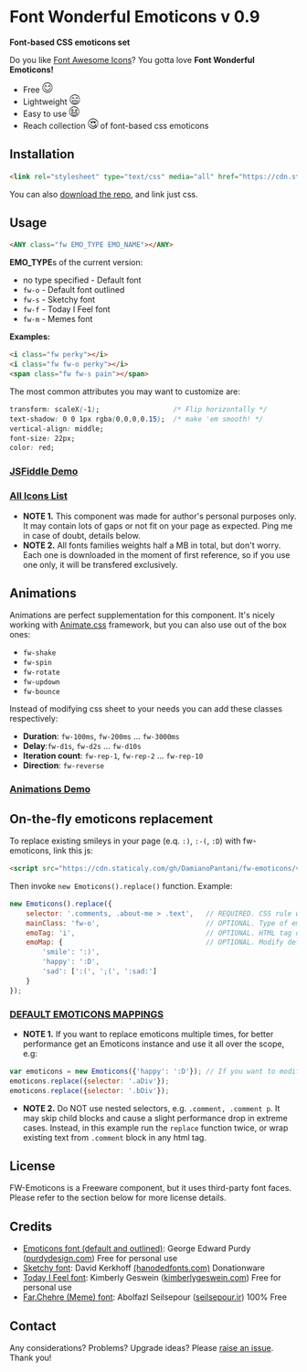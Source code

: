 # Font Wonderful Emoticons v 0.9
 **Font-based CSS emoticons set**

Do you like [Font Awesome Icons](http://fontawesome.io)? You gotta love **Font Wonderful Emoticons!**

- Free ![](readmeimgs/smile.png)
- Lightweight ![](readmeimgs/happy.png)
- Easy to use ![](readmeimgs/amazed.png)
- Reach collection ![](readmeimgs/inlove.png) of font-based css emoticons

## Installation

```html
<link rel="stylesheet" type="text/css" media="all" href="https://cdn.staticaly.com/gh/DamianoPantani/fw-emoticons/v0.9/dist/fw_emoticons.css">
```

You can also [download the repo](https://github.com/DamianoPantani/fw-emoticons/archive/master.zip), and link just css.

## Usage

```html
<ANY class="fw EMO_TYPE EMO_NAME"></ANY>
```

**EMO_TYPE**s of the current version:

- no type specified - Default font
- `fw-o` - Default font outlined
- `fw-s` - Sketchy font
- `fw-f` - Today I Feel font
- `fw-m` - Memes font

**Examples:**

```html
<i class="fw perky"></i>
<i class="fw fw-o perky"></i>
<span class="fw fw-s pain"></span>
```

The most common attributes you may want to customize are:
```css
transform: scaleX(-1);                  /* Flip horizontally */
text-shadow: 0 0 1px rgba(0,0,0,0.15);  /* make 'em smooth! */
vertical-align: middle;
font-size: 22px;
color: red;
```

### [JSFiddle Demo](https://jsfiddle.net/z7s2qsp0/)
### [All Icons List](https://cdn.staticaly.com/gh/DamianoPantani/fw-emoticons/v0.9/demo/list.html)

- **NOTE 1.** This component was made for author's personal purposes only. It may contain lots of gaps or not fit on your page as expected. Ping me in case of doubt, details below.
- **NOTE 2.** All fonts families weights half a MB in total, but don't worry. Each one is downloaded in the moment of first reference, so if you use one only, it will be transfered exclusively.

## Animations

Animations are perfect supplementation for this component. It's nicely working with [Animate.css](https://daneden.github.io/animate.css/) framework, but you can also use out of the box ones:

- `fw-shake`
- `fw-spin`
- `fw-rotate`
- `fw-updown`
- `fw-bounce`

Instead of modifying css sheet to your needs you can add these classes respectively:
- **Duration**: `fw-100ms`, `fw-200ms` ... `fw-3000ms`
- **Delay**:`fw-d1s`, `fw-d2s` ... `fw-d10s`
- **Iteration count**: `fw-rep-1`, `fw-rep-2` ... `fw-rep-10`
- **Direction**: `fw-reverse`

### [Animations Demo](https://cdn.staticaly.com/gh/DamianoPantani/fw-emoticons/v0.9/demo/animations.html)

## On-the-fly emoticons replacement

To replace existing smileys in your page (e.q. `:)`, `:-(`, `:D`) with fw-emoticons, link this js:

```html
<script src="https://cdn.staticaly.com/gh/DamianoPantani/fw-emoticons/v0.9/dist/fw_emoticons.js"></script>
```

Then invoke `new Emoticons().replace()` function. Example:

```javascript
new Emoticons().replace({
    selector: '.comments, .about-me > .text',   // REQUIRED. CSS rule where to look for smileys
    mainClass: 'fw-o',                          // OPTIONAL. Type of emoticons
    emoTag: 'i',                                // OPTIONAL. HTML tag of emoticons
    emoMap: {                                   // OPTIONAL. Modify default mappings. Values can be either strings or string arrays
        'smile': ':)',
        'happy': ':D',
        'sad': [':(', ';(', ':sad:']
    }
});
```

### [DEFAULT EMOTICONS MAPPINGS](https://cdn.staticaly.com/gh/DamianoPantani/fw-emoticons/v0.9/demo/emoticons_mapping.html)

- **NOTE 1.** If you want to replace emoticons multiple times, for better performance get an Emoticons instance and use it all over the scope, e.g:

```javascript
var emoticons = new Emoticons({'happy': ':D'}); // If you want to modify default mapping - for even better performance pass it once in constructor.
emoticons.replace({selector: '.aDiv'});
emoticons.replace({selector: '.bDiv'});
```

- **NOTE 2.** Do NOT use nested selectors, e.g. `.comment, .comment p`. It may skip child blocks and cause a slight performance drop in extreme cases. Instead, in this example run the `replace` function twice, or wrap existing text from `.comment` block in any html tag.

## License

FW-Emoticons is a Freeware component, but it uses third-party font faces. Please refer to the section below for more license details.

## Credits
- [Emoticons font (default and outlined)](http://fontpro.com/emoticons-font-12006): George Edward Purdy ([purdydesign.com](http://www.purdydesign.com)) Free for personal use
- [Sketchy font](http://fontpro.com/sketchy-smiley-font-14797): David Kerkhoff [(hanodedfonts.com)](http://www.hanodedfonts.com) Donationware
- [Today I Feel font](http://fontpro.com/today-i-feel-font-3260): Kimberly Geswein ([kimberlygeswein.com](http://www.kimberlygeswein.com)) Free for personal use
- [Far.Chehre (Meme) font](http://fontpro.com/far-chehre-font-9520): Abolfazl Seilsepour ([seilsepour.ir](http://www.seilsepour.ir)) 100% Free

## Contact
Any considerations? Problems? Upgrade ideas? Please [raise an issue](https://github.com/DamianoPantani/fw-emoticons/issues/new). Thank you!